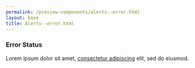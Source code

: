 ```yaml
--- 
permalink: /preview-components/alerts--error.html
layout: base 
title: Alerts--error.html
---
```







<div class="alert alert-error" role="alert">
  <div class="alert-body"><h3 class="alert-heading">Error Status</h3><p class="alert-text">Lorem ipsum dolor sit amet, <a href="javascript:void(0);">consectetur adipiscing</a> elit, sed do eiusmod.</p>
  </div>
</div>




